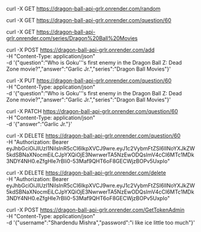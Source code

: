 curl -X GET https://dragon-ball-api-grlr.onrender.com/random

curl -X GET https://dragon-ball-api-grlr.onrender.com/question/60

curl -X GET https://dragon-ball-api-grlr.onrender.com/series/Dragon%20Ball%20Movies

curl -X POST https://dragon-ball-api-grlr.onrender.com/add \
  -H "Content-Type: application/json" \
  -d '{"question":"Who is Goku'\''s first enemy in the Dragon Ball Z: Dead Zone movie?","answer":"Garlic Jr.","series":"Dragon Ball Movies"}'

curl -X PUT https://dragon-ball-api-grlr.onrender.com/question/60 \
  -H "Content-Type: application/json" \
  -d '{"question":"Who is Goku'\''s first enemy in the Dragon Ball Z: Dead Zone movie?","answer":"Garlic Jr.","series":"Dragon Ball Movies"}'

curl -X PATCH https://dragon-ball-api-grlr.onrender.com/question/60 \
  -H "Content-Type: application/json" \
  -d '{"answer":"Garlic Jr."}'

curl -X DELETE https://dragon-ball-api-grlr.onrender.com/question/60 \
  -H "Authorization: Bearer eyJhbGciOiJIUzI1NiIsInR5cCI6IkpXVCJ9wre.eyJ1c2VybmFtZSI6IlNoYXJkZW5kdSBNaXNocmEiLCJpYXQiOjE3NwrwerTA5NzEwODQsImV4cCI6MTc1MDk3NDY4NH0.eZfgHIe7rBIi0-53Maf9QHT6oF8GECWjzBOPv5UxpIo"

curl -X DELETE https://dragon-ball-api-grlr.onrender.com/delete \
  -H "Authorization: Bearer eyJhbGciOiJIUzI1NiIsInR5cCI6IkpXVCJ9wre.eyJ1c2VybmFtZSI6IlNoYXJkZW5kdSBNaXNocmEiLCJpYXQiOjE3NwrwerTA5NzEwODQsImV4cCI6MTc1MDk3NDY4NH0.eZfgHIe7rBIi0-53Maf9QHT6oF8GECWjzBOPv5UxpIo"

curl -X POST https://dragon-ball-api-grlr.onrender.com/GetTokenAdmin \
  -H "Content-Type: application/json" \
  -d '{"username":"Shardendu Mishra","password":"i like ice little too much"}'
